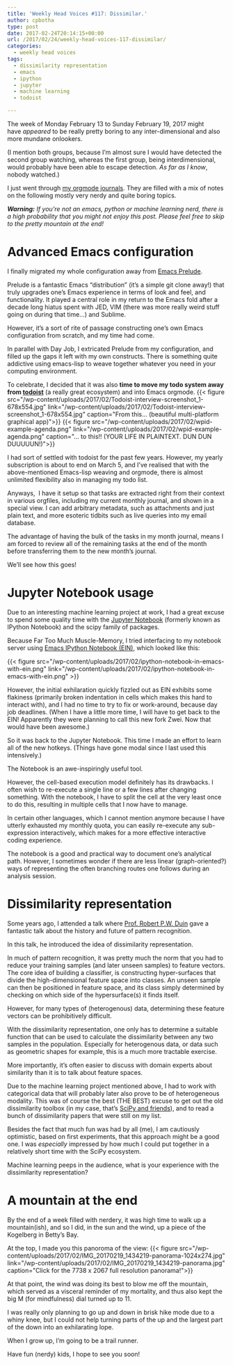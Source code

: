 ```yaml
---
title: 'Weekly Head Voices #117: Dissimilar.'
author: cpbotha
type: post
date: 2017-02-24T20:14:15+00:00
url: /2017/02/24/weekly-head-voices-117-dissimilar/
categories:
  - weekly head voices
tags:
  - dissimilarity representation
  - emacs
  - ipython
  - jupyter
  - machine learning
  - todoist

---
```

The week of Monday February 13 to Sunday February 19, 2017 might have _appeared_ to be really pretty boring to any inter-dimensional and also more mundane onlookers.

(I mention both groups, because I’m almost sure I would have detected the second group watching, whereas the first group, being interdimensional, would probably have been able to escape detection. _As far as I know_, nobody watched.)

I just went through [my orgmode journals][1]. They are filled with a mix of notes on the following mostly very nerdy and quite boring topics.

_**Warning:** If you’re not an emacs, python or machine learning nerd, there is a high probability that you might not enjoy this post. Please feel free to skip to the pretty mountain at the end!_

# Advanced Emacs configuration

I finally migrated my whole configuration away from [Emacs Prelude][2].

Prelude is a fantastic Emacs “distribution” (it’s a simple git clone away!) that truly upgrades one’s Emacs experience in terms of look and feel, and functionality. It played a central role in my return to the Emacs fold after a decade long hiatus spent with JED, VIM (there was more really weird stuff going on during that time…) and Sublime.

However, it’s a sort of rite of passage constructing one’s own Emacs configuration from scratch, and my time had come.

In parallel with Day Job, I extricated Prelude from my configuration, and filled up the gaps it left with my own constructs. There is something quite addictive using emacs-lisp to weave together whatever you need in your computing environment.

To celebrate, I decided that it was also **time to move my todo system away from [todoist][3]** (a really great ecosystem) and into Emacs orgmode.
{{< figure src="/wp-content/uploads/2017/02/Todoist-interview-screenshot_1-678x554.jpg" link="/wp-content/uploads/2017/02/Todoist-interview-screenshot_1-678x554.jpg" caption="From this… (beautiful multi-platform graphical app)">}} {{< figure src="/wp-content/uploads/2017/02/wpid-example-agenda.png" link="/wp-content/uploads/2017/02/wpid-example-agenda.png" caption="… to this!! (YOUR LIFE IN PLAINTEXT. DUN DUN DUUUUUN!)">}} 

I had sort of settled with todoist for the past few years. However, my yearly subscription is about to end on March 5, and I’ve realised that with the above-mentioned Emacs-lisp weaving and orgmode, there is almost unlimited flexibility also in managing my todo list.

Anyways,  I have it setup so that tasks are extracted right from their context in various orgfiles, including my current monthly journal, and shown in a special view. I can add arbitrary metadata, such as attachments and just plain text, and more esoteric tidbits such as live queries into my email database.

The advantage of having the bulk of the tasks in my month journal, means I am forced to review all of the remaining tasks at the end of the month before transferring them to the new month’s journal.

We’ll see how this goes!

# Jupyter Notebook usage

Due to an interesting machine learning project at work, I had a great excuse to spend some quality time with the [Jupyter Notebook][6] (formerly known as IPython Notebook) and the scipy family of packages.

Because Far Too Much Muscle-Memory, I tried interfacing to my notebook server using [Emacs IPython Notebook (EIN)][7], which looked like this:

{{< figure src="/wp-content/uploads/2017/02/ipython-notebook-in-emacs-with-ein.png" link="/wp-content/uploads/2017/02/ipython-notebook-in-emacs-with-ein.png" >}}

However, the initial exhilaration quickly fizzled out as EIN exhibits some flakiness (primarily broken indentation in cells which makes this hard to interact with), and I had no time to try to fix or work-around, because day job deadlines. (When I have a little more time, I will have to get back to the EIN! Apparently they were planning to call this new fork Zwei. Now that would have been awesome.)

So it was back to the Jupyter Notebook. This time I made an effort to learn all of the new hotkeys. (Things have gone modal since I last used this intensively.)

The Notebook is an awe-inspiringly useful tool.

However, the cell-based execution model definitely has its drawbacks. I often wish to re-execute a single line or a few lines after changing something. With the notebook, I have to split the cell at the very least once to do this, resulting in multiple cells that I now have to manage.

In certain other languages, which I cannot mention anymore because I have utterly exhausted my monthly quota, you can easily re-execute any sub-expression interactively, which makes for a more effective interactive coding experience.

The notebook is a good and practical way to document one’s analytical path. However, I sometimes wonder if there are less linear (graph-oriented?) ways of representing the often branching routes one follows during an analysis session.

# Dissimilarity representation

Some years ago, I attended a talk where [Prof. Robert P.W. Duin][8] gave a fantastic talk about the history and future of pattern recognition.

In this talk, he introduced the idea of dissimilarity representation.

In much of pattern recognition, it was pretty much the norm that you had to reduce your training samples (and later unseen samples) to feature vectors. The core idea of building a classifier, is constructing hyper-surfaces that divide the high-dimensional feature space into classes. An unseen sample can then be positioned in feature space, and its class simply determined by checking on which side of the hypersurface(s) it finds itself.

However, for many types of (heterogenous) data, determining these feature vectors can be prohibitively difficult.

With the dissimilarity representation, one only has to determine a suitable function that can be used to calculate the dissimilarity between any two samples in the population. Especially for heterogenous data, or data such as geometric shapes for example, this is a much more tractable exercise.

More importantly, it’s often easier to discuss with domain experts about similarity than it is to talk about feature spaces.

Due to the machine learning project mentioned above, I had to work with categorical data that will probably later also prove to be of heterogeneous modality. This was of course the best (THE BEST) excuse to get out the old dissimilarity toolbox (in my case, that’s [SciPy and friends][9]), and to read a bunch of dissimilarity papers that were still on my list.

Besides the fact that much fun was had by all (me), I am cautiously optimistic, based on first experiments, that this approach might be a good one. I was _especially_ impressed by how much I could put together in a relatively short time with the SciPy ecosystem.

Machine learning peeps in the audience, what is your experience with the dissimilarity representation?

# A mountain at the end

By the end of a week filled with nerdery, it was high time to walk up a mountain(ish), and so I did, in the sun and the wind, up a piece of the Kogelberg in Betty’s Bay.

At the top, I made you this panoroma of the view:
{{< figure src="/wp-content/uploads/2017/02/IMG_20170219_1434219-panorama-1024x274.jpg" link="/wp-content/uploads/2017/02/IMG_20170219_1434219-panorama.jpg" caption="Click for the 7738 x 2067 full resolution panorama!">}} 

At that point, the wind was doing its best to blow me off the mountain, which served as a visceral reminder of my mortality, and thus also kept the big M (for mindfulness) dial turned up to 11.

I was really only planning to go up and down in brisk hike mode due to a whiny knee, but I could not help turning parts of the up and the largest part of the down into an exhilarating lope.

When I grow up, I’m going to be a trail runner.

Have fun (nerdy) kids, I hope to see you soon!

 [1]: /2016/01/05/note-taking-strategy-early-2016/
 [2]: https://github.com/bbatsov/prelude
 [3]: http://todoist.com/
 [4]: https://blog.todoist.com/user-stories/how-skinny-laminx-uses-todoist-for-creativity/
 [5]: http://pragmaticemacs.com/emacs/org-mode-basics-vii-a-todo-list-with-schedules-and-deadlines/
 [6]: http://jupyter.org/
 [7]: https://github.com/millejoh/emacs-ipython-notebook
 [8]: http://rduin.nl/
 [9]: https://www.scipy.org
